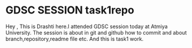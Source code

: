 # GDSC SESSION task1repo
Hey ,
This is Drashti here.I attended  GDSC session today at Atmiya University.
The session is about in git and github how to commit and about branch,repository,readme file etc.
And this is task1 work.
